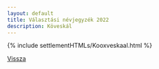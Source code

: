 ```yaml
---
layout: default
title: Választási névjegyzék 2022
description: Köveskál
---
```


{% include settlementHTMLs/Kooxveskaal.html %}

[Vissza](./)